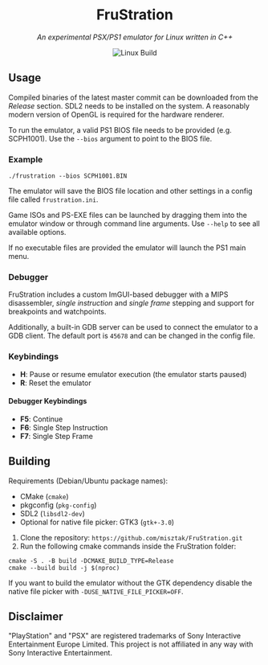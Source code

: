 <div align="center">

# FruStration
*An experimental PSX/PS1 emulator for Linux written in C++*

![Linux Build](https://github.com/misztak/FruStration/actions/workflows/build_and_release.yml/badge.svg)

</div>

## Usage

Compiled binaries of the latest master commit can be downloaded from the _Release_ section. SDL2 needs to be installed on the system. A reasonably modern version of OpenGL is required for the hardware renderer.

To run the emulator, a valid PS1 BIOS file needs to be provided (e.g. SCPH1001). Use the `--bios` argument to point to the BIOS file.

### Example

```shell
./frustration --bios SCPH1001.BIN
```

The emulator will save the BIOS file location and other settings in a config file called `frustration.ini`.

Game ISOs and PS-EXE files can be launched by dragging them into the emulator window or through command line arguments. Use `--help` to see all available options.

If no executable files are provided the emulator will launch the PS1 main menu.

### Debugger

FruStration includes a custom ImGUI-based debugger with a MIPS disassembler, _single instruction_ and _single frame_ stepping and support for breakpoints and watchpoints.

Additionally, a built-in GDB server can be used to connect the emulator to a GDB client. The default port is `45678` and can be changed in the config file.

### Keybindings

- **H**: Pause or resume emulator execution (the emulator starts paused)
- **R**: Reset the emulator

#### Debugger Keybindings

- **F5**: Continue
- **F6**: Single Step Instruction
- **F7**: Single Step Frame

## Building

Requirements (Debian/Ubuntu package names):
* CMake (`cmake`)
* pkgconfig (`pkg-config`)
* SDL2 (`libsdl2-dev`)
* Optional for native file picker: GTK3 (`gtk+-3.0`)

1. Clone the repository: `https://github.com/misztak/FruStration.git`
2. Run the following cmake commands inside the FruStration folder:

```shell
cmake -S . -B build -DCMAKE_BUILD_TYPE=Release
cmake --build build -j $(nproc)
```

If you want to build the emulator without the GTK dependency disable the native file picker with `-DUSE_NATIVE_FILE_PICKER=OFF`.

## Disclaimer

"PlayStation" and "PSX" are registered trademarks of Sony Interactive Entertainment Europe Limited. This project is not affiliated in any way with Sony Interactive Entertainment.
